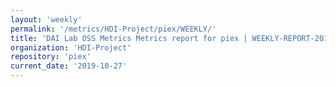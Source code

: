 ```yaml
---
layout: 'weekly'
permalink: '/metrics/HDI-Project/piex/WEEKLY/'
title: 'DAI Lab OSS Metrics Metrics report for piex | WEEKLY-REPORT-2019-10-27'
organization: 'HDI-Project'
repository: 'piex'
current_date: '2019-10-27'
---
```

